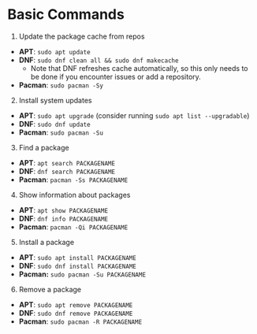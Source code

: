 # Basic Commands
1. Update the package cache from repos
- **APT**: `sudo apt update`
- **DNF**: `sudo dnf clean all && sudo dnf makecache`
    - Note that DNF refreshes cache automatically, so this only needs to be done if you encounter issues or add a repository.
- **Pacman**: `sudo pacman -Sy`

2. Install system updates
- **APT**: `sudo apt upgrade` (consider running `sudo apt list --upgradable`)
- **DNF**: `sudo dnf update`
- **Pacman**: `sudo pacman -Su`

3. Find a package
- **APT**: `apt search PACKAGENAME`
- **DNF**: `dnf search PACKAGENAME`
- **Pacman**: `pacman -Ss PACKAGENAME`

4. Show information about packages
- **APT**: `apt show PACKAGENAME`
- **DNF**: `dnf info PACKAGENAME`
- **Pacman**: `pacman -Qi PACKAGENAME`

5. Install a package
- **APT**: `sudo apt install PACKAGENAME`
- **DNF**: `sudo dnf install PACKAGENAME`
- **Pacman:** `sudo pacman -Su PACKAGENAME`

6. Remove a package
- **APT**: `sudo apt remove PACKAGENAME`
- **DNF**: `sudo dnf remove PACKAGENAME`
- **Pacman**: `sudo pacman -R PACKAGENAME`